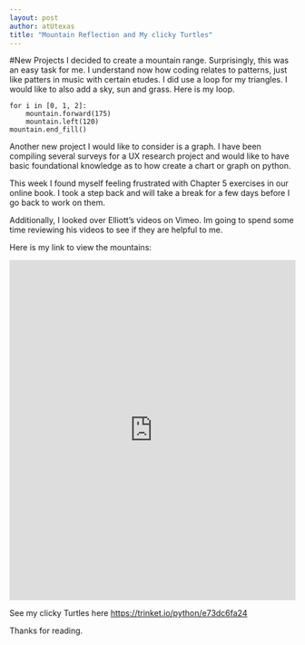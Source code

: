 ```yaml
---
layout: post
author: atUtexas
title: "Mountain Reflection and My clicky Turtles"
---
```


#New Projects
I decided to create a mountain range. Surprisingly, this was an easy task for me. I understand now how coding relates to patterns, just like patters in music with certain etudes. I did use a loop for my triangles. I would like to also add a sky, sun and grass.  Here is my loop.
```
for i in [0, 1, 2]:               
    mountain.forward(175)
    mountain.left(120)
mountain.end_fill()

```



Another new project I would like to consider is a graph. I have been compiling several surveys for a UX research project and would like to have basic foundational knowledge as to how create a chart or graph on python.

This week I found myself feeling frustrated with Chapter 5 exercises in our online book. I took a step back and will take a break for a few days before I go back to work on them.

Additionally, I looked over Elliott’s videos on Vimeo. Im going to spend some time reviewing his videos to see if they are helpful to me.

Here is my link to view the mountains:
<iframe src="https://trinket.io/python/e73dc6fa24" width="100%" height="600" frameborder="0" marginwidth="0" marginheight="0" allowfullscreen></iframe>

See my clicky Turtles here https://trinket.io/python/e73dc6fa24

Thanks for reading.
